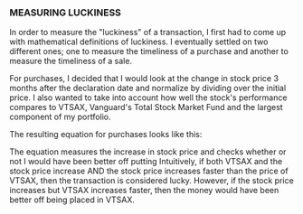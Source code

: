 ### MEASURING LUCKINESS 
In order to measure the "luckiness" of a transaction, I first had to come up with mathematical definitions of luckiness. I eventually settled on two different ones; one to measure the timeliness of a purchase and another to measure the timeliness of a sale.

For purchases, I decided that I would look at the change in stock price 3 months after the declaration date and normalize by dividing over the initial price. I also wanted to take into account how well the stock's performance compares to VTSAX, Vanguard's Total Stock Market Fund and the largest component of my portfolio.

The resulting equation for purchases looks like this:

The equation measures the increase in stock price and checks whether or not I would have been better off putting Intuitively, if both VTSAX and the stock price increase AND the stock price increases faster than the price of VTSAX, then the transaction is considered lucky. However, if the stock price increases but VTSAX increases faster, then the money would have been better off being placed in VTSAX. 
